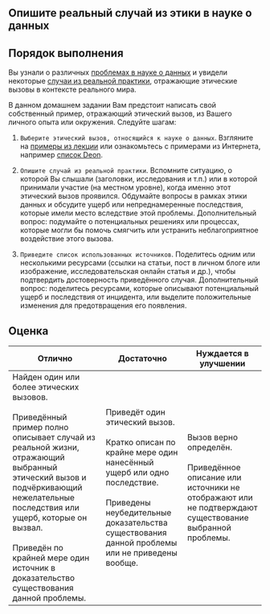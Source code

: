 ## Опишите реальный случай из этики в науке о данных

## Порядок выполнения

Вы узнали о различных [проблемах в науке о данных](README.ru.md#2-проблемы-этики) и увидели некоторые [случаи из реальной практики](README.ru.md#3-случаи-из-реальной-практики), отражающие этические вызовы в контексте реального мира. 

В данном домашнем задании Вам предстоит написать свой собственный пример, отражающий этический вызов, из Вашего личного опыта или окружения. Следуйте шагам:

1. `Выберите этический вызов, относящийся к науке о данных`. Взгляните на  [примеры из лекции](README.ru.md#2-проблемы-этики) или ознакомьтесь с примерами из Интернета, например [список Deon](https://deon.drivendata.org/examples/).

2. `Опишите случай из реальной практики`. Вспомните ситуацию, о которой Вы слышали (заголовки, исследования и т.п.) или в которой принимали участие (на местном уровне), когда именно этот этический вызов проявился. Обдумайте вопросы в рамках этики данных и обсудите ущерб или непреднамеренные последствия, которые имели место вследствие этой проблемы. Дополнительный вопрос: подумайте о потенциальных решениях или процессах, которые могли бы помочь смягчить или устранить неблагоприятное воздействие этого вызова.


3. `Приведите список использованных источников`. Поделитесь одним или несколькими ресурсами (ссылки на статьи, пост в личном блоге или изображение, исследовательская онлайн статья и др.), чтобы подтвердить достоверность приведённого случая. Дополнительный вопрос: поделитесь ресурсами, которые описывают потенциальный ущерб и последствия от инцидента, или выделите положительные изменения для предотвращения его появления.


## Оценка

Отлично | Достаточно | Нуждается в улучшении
--- | --- | -- |
Найден один или более этических вызовов. <br/> <br/> Приведённый пример полно описывает случай из реальной жизни, отражающий выбранный этический вызов и подчёркивающий нежелательные последствия или ущерб, которые он вызвал. <br/><br/> Приведён по крайней мере один источник в доказательство существования данной проблемы. | Приведёт один этический вызов. <br/><br/> Кратко описан по крайне мере один нанесённый ущерб или одно последствие. <br/><br/> Приведены неубедительные доказательства существования данной проблемы или не приведены вообще. | Вызов верно определён. <br/><br/> Приведённое описание или источники не отображают или не подтверждают существование выбранной проблемы. |
